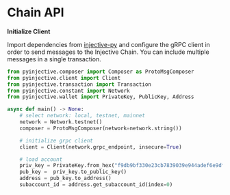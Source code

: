 # Chain API

**Initialize Client**

Import dependencies from [injective-py](https://pypi.org/project/injective-py/) and configure the gRPC client in order to send messages to the Injective Chain. You can include multiple messages in a single transaction.

```python
from pyinjective.composer import Composer as ProtoMsgComposer
from pyinjective.client import Client
from pyinjective.transaction import Transaction
from pyinjective.constant import Network
from pyinjective.wallet import PrivateKey, PublicKey, Address

async def main() -> None:
    # select network: local, testnet, mainnet
    network = Network.testnet()
    composer = ProtoMsgComposer(network=network.string())

    # initialize grpc client
    client = Client(network.grpc_endpoint, insecure=True)

    # load account
    priv_key = PrivateKey.from_hex("f9db9bf330e23cb7839039e944adef6e9df447b90b503d5b4464c90bea9022f3")
    pub_key =  priv_key.to_public_key()
    address = pub_key.to_address()
    subaccount_id = address.get_subaccount_id(index=0)
```